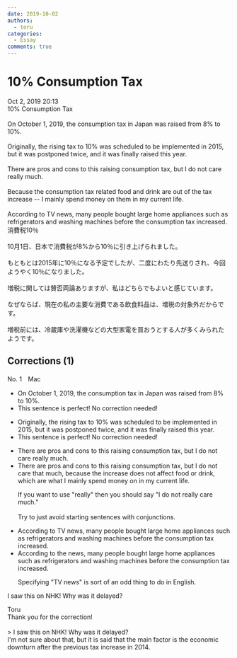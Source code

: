 ```yaml
---
date: 2019-10-02
authors:
  - toru
categories:
  - Essay
comments: true
---
```


# 10% Consumption Tax 
<div class="date">Oct 2, 2019 20:13</div>
<div id="post"><div id="body_show_ori">
10% Consumption Tax <br/><br/>On October 1, 2019, the consumption tax in Japan was raised from 8% to 10%.<br/><br/>Originally, the rising tax to 10% was scheduled to be implemented in 2015, but it was postponed twice, and it was finally raised this year.<br/><br/>There are pros and cons to this raising consumption tax, but I do not care really much.<br/><br/>Because the consumption tax related food and drink are out of the tax increase -- I mainly spend money on them in my current life.<br/><br/>According to TV news, many people bought large home appliances such as refrigerators and washing machines before the consumption tax increased.
</div></div>

<!-- more -->

<div id="post_ja"><div id="body_show_mo">
消費税10％<br/><br/>10月1日、日本で消費税が8%から10％に引き上げられました。<br/><br/>もともとは2015年に10％になる予定でしたが、二度にわたり先送りされ、今回ようやく10％になりました。<br/><br/>増税に関しては賛否両論ありますが、私はどちらでもよいと感じています。<br/><br/>なぜならば、現在の私の主要な消費である飲食料品は、増税の対象外だからです。<br/><br/>増税前には、冷蔵庫や洗濯機などの大型家電を買おうとする人が多くみられたようです。
</div></div>

## Corrections (1)
<div id="block"><div class="first_name"> No. 1　<span class="just_name">Mac</span></div><div id="block2">
<ul class="correction_field">
<li class="incorrect">On October 1, 2019, the consumption tax in Japan was raised from 8% to 10%.</li>
<li class="corrected perfect">This sentence is perfect! No correction needed!</li>
</ul>
<ul class="correction_field">
<li class="incorrect">Originally, the rising tax to 10% was scheduled to be implemented in 2015, but it was postponed twice, and it was finally raised this year.</li>
<li class="corrected perfect">This sentence is perfect! No correction needed!</li>
</ul>
<ul class="correction_field">
<li class="incorrect">There are pros and cons to this raising consumption tax, but I do not care really much.</li>
<li class="corrected correct">
There are pros and cons to this raising consumption tax, but I do not care <span class="f_blue">that </span>much, because the increase does not affect food or drink, which are what I mainly spend money on in my current life.
<p class="correction_comment">If you want to use "really" then you should say "I do not really care much."<br/><br/>Try to just avoid starting sentences with conjunctions.</p>
</li>
</ul>
<ul class="correction_field">
<li class="incorrect">According to TV news, many people bought large home appliances such as refrigerators and washing machines before the consumption tax increased.</li>
<li class="corrected correct">
According to <span class="f_blue">the </span>news, many people bought large home appliances such as refrigerators and washing machines before the consumption tax increased.
<p class="correction_comment">Specifying "TV news" is sort of an odd thing to do in English.</p>
</li>
</ul>
<p class="comment_small">
 I saw this on NHK! Why was it delayed?
</p>

</div><div class="name"><span class="just_name">Toru</span><br>
Thank you for the correction!<br/><br/>&gt; I saw this on NHK! Why was it delayed?<br/>I'm not sure about that, but it is said that the main factor is the economic downturn after the previous tax increase in 2014.
</div>
</div>
